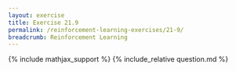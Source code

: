 ```yaml
---
layout: exercise
title: Exercise 21.9
permalink: /reinforcement-learning-exercises/21-9/
breadcrumb: Reinforcement Learning
---
```


{% include mathjax_support %}
{% include_relative question.md %}
